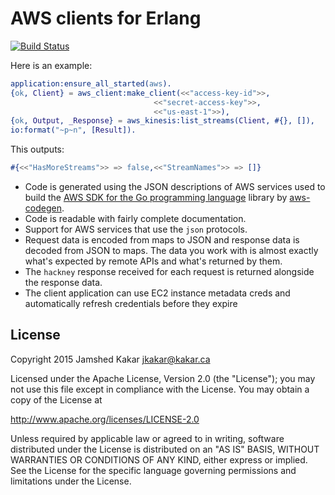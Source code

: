 # AWS clients for Erlang

[![Build Status](https://travis-ci.org/jkakar/aws-erlang.svg?branch=master)](https://travis-ci.org/jkakar/aws-erlang)

Here is an example:

```erlang
application:ensure_all_started(aws).
{ok, Client} = aws_client:make_client(<<"access-key-id">>,
                                <<"secret-access-key">>,
                                <<"us-east-1">>),
{ok, Output, _Response} = aws_kinesis:list_streams(Client, #{}, []),
io:format("~p~n", [Result]).
```

This outputs:

```erlang
#{<<"HasMoreStreams">> => false,<<"StreamNames">> => []}
```

* Code is generated using the JSON descriptions of AWS services used to build
  the [AWS SDK for the Go programming language](https://github.com/awslabs/aws-sdk-go/tree/master/apis) library by [aws-codegen](https://github.com/jkakar/aws-codegen).
* Code is readable with fairly complete documentation.
* Support for AWS services that use the `json` protocols.
* Request data is encoded from maps to JSON and response data is decoded from
  JSON to maps.  The data you work with is almost exactly what's expected by
  remote APIs and what's returned by them.
* The `hackney` response received for each request is returned alongside the
  response data.
* The client application can use EC2 instance metadata creds and automatically
  refresh credentials before they expire

## License

Copyright 2015 Jamshed Kakar <jkakar@kakar.ca>

Licensed under the Apache License, Version 2.0 (the "License");
you may not use this file except in compliance with the License.
You may obtain a copy of the License at

  http://www.apache.org/licenses/LICENSE-2.0

Unless required by applicable law or agreed to in writing, software
distributed under the License is distributed on an "AS IS" BASIS,
WITHOUT WARRANTIES OR CONDITIONS OF ANY KIND, either express or implied.
See the License for the specific language governing permissions and
limitations under the License.
